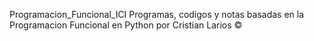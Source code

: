 Programacion_Funcional_ICI
Programas, codigos y notas basadas en la Programacion Funcional en Python
por Cristian Larios ©
